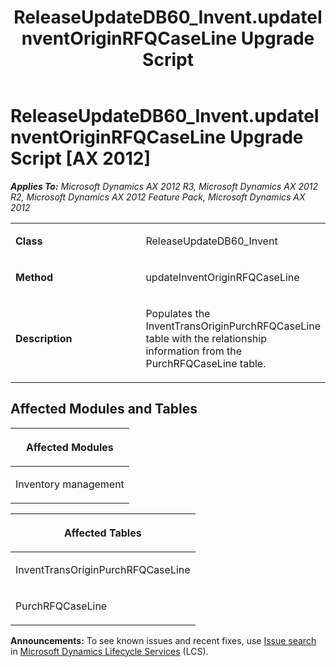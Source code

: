 ﻿---
title: ReleaseUpdateDB60_Invent.updateInventOriginRFQCaseLine Upgrade Script
TOCTitle: ReleaseUpdateDB60_Invent.updateInventOriginRFQCaseLine Upgrade Script
ms:assetid: 803abe1f-37ac-1779-5e03-a3283ab55de4
ms:mtpsurl: https://msdn.microsoft.com/en-us/library/JJ685895(v=AX.60)
ms:contentKeyID: 49709347
ms.date: 05/18/2015
mtps_version: v=AX.60
---

# ReleaseUpdateDB60\_Invent.updateInventOriginRFQCaseLine Upgrade Script [AX 2012]


_**Applies To:** Microsoft Dynamics AX 2012 R3, Microsoft Dynamics AX 2012 R2, Microsoft Dynamics AX 2012 Feature Pack, Microsoft Dynamics AX 2012_

<table>
<colgroup>
<col style="width: 50%" />
<col style="width: 50%" />
</colgroup>
<tbody>
<tr class="odd">
<td><p><strong>Class</strong></p></td>
<td><p>ReleaseUpdateDB60_Invent</p></td>
</tr>
<tr class="even">
<td><p><strong>Method</strong></p></td>
<td><p>updateInventOriginRFQCaseLine</p></td>
</tr>
<tr class="odd">
<td><p><strong>Description</strong></p></td>
<td><p>Populates the InventTransOriginPurchRFQCaseLine table with the relationship information from the PurchRFQCaseLine table.</p></td>
</tr>
</tbody>
</table>


## Affected Modules and Tables

<table>
<colgroup>
<col style="width: 100%" />
</colgroup>
<thead>
<tr class="header">
<th><p>Affected Modules</p></th>
</tr>
</thead>
<tbody>
<tr class="odd">
<td><p>Inventory management</p></td>
</tr>
</tbody>
</table>


<table>
<colgroup>
<col style="width: 100%" />
</colgroup>
<thead>
<tr class="header">
<th><p>Affected Tables</p></th>
</tr>
</thead>
<tbody>
<tr class="odd">
<td><p>InventTransOriginPurchRFQCaseLine</p></td>
</tr>
<tr class="even">
<td><p>PurchRFQCaseLine</p></td>
</tr>
</tbody>
</table>

  
**Announcements:** To see known issues and recent fixes, use [Issue search](http://go.microsoft.com/fwlink/?linkid=389258) in [Microsoft Dynamics Lifecycle Services](http://go.microsoft.com/fwlink/?linkid=306505) (LCS).


